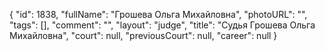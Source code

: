 {
    "id": 1838,
    "fullName": "Грошева Ольга Михайловна",
    "photoURL": "",
    "tags": [],
    "comment": "",
    "layout": "judge",
    "title": "Судья Грошева Ольга Михайловна",
    "court": null,
    "previousCourt": null,
    "career": null
}